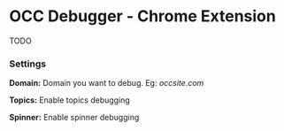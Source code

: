 # OCC Debugger - Chrome Extension

TODO

### Settings
**Domain:** Domain you want to debug. Eg: _occsite.com_

**Topics:** Enable topics debugging

**Spinner:** Enable spinner debugging
